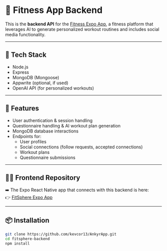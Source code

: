 # 🧠 Fitness App Backend

This is the **backend API** for the [Fitness Expo App](https://github.com/kevcor13/AnkyrApp.git), a fitness platform that leverages AI to generate personalized workout routines and includes social media functionality.

---

## 🔧 Tech Stack

- Node.js
- Express
- MongoDB (Mongoose)
- Appwrite (optional, if used)
- OpenAI API (for personalized workouts)

---

## 🚀 Features

- User authentication & session handling  
- Questionnaire handling & AI workout plan generation  
- MongoDB database interactions  
- Endpoints for:
  - User profiles
  - Social connections (follow requests, accepted connections)
  - Workout plans
  - Questionnaire submissions

---

## 🧑‍💻 Frontend Repository

➡️ The Expo React Native app that connects with this backend is here:  
👉 [FitSphere Expo App](https://github.com/kevcor13/AnkyrApp.git)

---

## 📦 Installation

```bash
git clone https://github.com/kevcor13/AnkyrApp.git
cd fitsphere-backend
npm install

